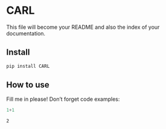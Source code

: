 CARL
================

<!-- WARNING: THIS FILE WAS AUTOGENERATED! DO NOT EDIT! -->

This file will become your README and also the index of your
documentation.

## Install

``` sh
pip install CARL
```

## How to use

Fill me in please! Don’t forget code examples:

``` python
1+1
```

    2
